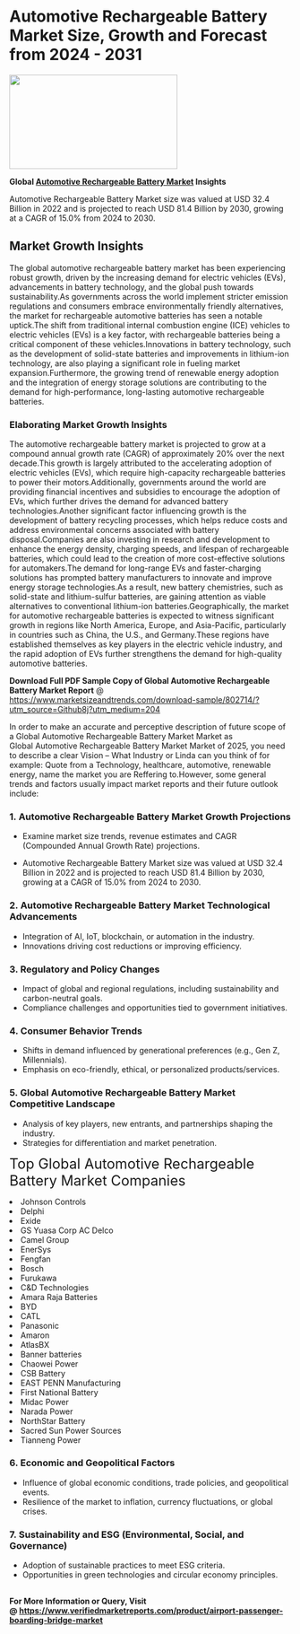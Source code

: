<H1>Automotive Rechargeable Battery Market Size, Growth and Forecast from 2024 - 2031</H1><img class="aligncenter size-medium wp-image-584254" src="https://thirdeyenews.in/wp-content/uploads/2024/09/Global-Market-Research-300x168.jpeg" alt="" width="300" height="168" /><p><strong>Global&nbsp;<a href="https://www.marketsizeandtrends.com/download-sample/802714/?utm_source=Github8j?utm_medium=204">Automotive Rechargeable Battery Market</a> Insights</strong></p><p>Automotive Rechargeable Battery Market size was valued at USD 32.4 Billion in 2022 and is projected to reach USD 81.4 Billion by 2030, growing at a CAGR of 15.0% from 2024 to 2030.</p><p><h2>Market Growth Insights</h2> The global automotive rechargeable battery market has been experiencing robust growth, driven by the increasing demand for electric vehicles (EVs), advancements in battery technology, and the global push towards sustainability.As governments across the world implement stricter emission regulations and consumers embrace environmentally friendly alternatives, the market for rechargeable automotive batteries has seen a notable uptick.The shift from traditional internal combustion engine (ICE) vehicles to electric vehicles (EVs) is a key factor, with rechargeable batteries being a critical component of these vehicles.Innovations in battery technology, such as the development of solid-state batteries and improvements in lithium-ion technology, are also playing a significant role in fueling market expansion.Furthermore, the growing trend of renewable energy adoption and the integration of energy storage solutions are contributing to the demand for high-performance, long-lasting automotive rechargeable batteries. <h3>Elaborating Market Growth Insights</h3> The automotive rechargeable battery market is projected to grow at a compound annual growth rate (CAGR) of approximately 20% over the next decade.This growth is largely attributed to the accelerating adoption of electric vehicles (EVs), which require high-capacity rechargeable batteries to power their motors.Additionally, governments around the world are providing financial incentives and subsidies to encourage the adoption of EVs, which further drives the demand for advanced battery technologies.Another significant factor influencing growth is the development of battery recycling processes, which helps reduce costs and address environmental concerns associated with battery disposal.Companies are also investing in research and development to enhance the energy density, charging speeds, and lifespan of rechargeable batteries, which could lead to the creation of more cost-effective solutions for automakers.The demand for long-range EVs and faster-charging solutions has prompted battery manufacturers to innovate and improve energy storage technologies.As a result, new battery chemistries, such as solid-state and lithium-sulfur batteries, are gaining attention as viable alternatives to conventional lithium-ion batteries.Geographically, the market for automotive rechargeable batteries is expected to witness significant growth in regions like North America, Europe, and Asia-Pacific, particularly in countries such as China, the U.S., and Germany.These regions have established themselves as key players in the electric vehicle industry, and the rapid adoption of EVs further strengthens the demand for high-quality automotive batteries.</p><p><span class=""><strong>Download Full PDF Sample Copy of Global Automotive Rechargeable Battery Market Report</strong> @ <a href="https://www.marketsizeandtrends.com/download-sample/802714/?utm_source=Github8j?utm_medium=204" target="_blank">https://www.marketsizeandtrends.com/download-sample/802714/?utm_source=Github8j?utm_medium=204</a></span></p><p>In order to make an accurate and perceptive description of future scope of a Global&nbsp;Automotive Rechargeable Battery Market Market as Global&nbsp;Automotive Rechargeable Battery Market Market of 2025, you need to describe a clear Vision &ndash; What Industry or Linda can you think of for example: Quote from a Technology, healthcare, automotive, renewable energy, name the market you are Reffering to.However, some general trends and factors usually impact market reports and their future outlook include:</p><h3>1.&nbsp;<strong>Automotive Rechargeable Battery Market Growth Projections</strong></h3><ul><li>Examine market size trends, revenue estimates and CAGR (Compounded Annual Growth Rate) projections.</li><li><p>Automotive Rechargeable Battery Market size was valued at USD 32.4 Billion in 2022 and is projected to reach USD 81.4 Billion by 2030, growing at a CAGR of 15.0% from 2024 to 2030.</p></li></ul><h3>2.&nbsp;<strong>Automotive Rechargeable Battery Market Technological Advancements</strong></h3><ul><li>Integration of AI, IoT, blockchain, or automation in the industry.</li><li>Innovations driving cost reductions or improving efficiency.</li></ul><h3>3.&nbsp;<strong>Regulatory and Policy Changes</strong></h3><ul><li>Impact of global and regional regulations, including sustainability and carbon-neutral goals.</li><li>Compliance challenges and opportunities tied to government initiatives.</li></ul><h3>4.&nbsp;<strong>Consumer Behavior Trends</strong></h3><ul><li>Shifts in demand influenced by generational preferences (e.g., Gen Z, Millennials).</li><li>Emphasis on eco-friendly, ethical, or personalized products/services.</li></ul><h3>5.&nbsp;<strong>Global Automotive Rechargeable Battery Market Competitive Landscape</strong></h3><ul><li>Analysis of key players, new entrants, and partnerships shaping the industry.</li><li>Strategies for differentiation and market penetration.</li></ul><p data-pm-slice="1 1 []"><span style="color: inherit; font-family: inherit; font-size: 25px;">Top Global Automotive Rechargeable Battery Market Companies</span></p><div class="" data-test-id=""><p><li>Johnson Controls</li><li> Delphi</li><li> Exide</li><li> GS Yuasa Corp AC Delco</li><li> Camel Group</li><li> EnerSys</li><li> Fengfan</li><li> Bosch</li><li> Furukawa</li><li> C&D Technologies</li><li> Amara Raja Batteries</li><li> BYD</li><li> CATL</li><li> Panasonic</li><li> Amaron</li><li> AtlasBX</li><li> Banner batteries</li><li> Chaowei Power</li><li> CSB Battery</li><li> EAST PENN Manufacturing</li><li> First National Battery</li><li> Midac Power</li><li> Narada Power</li><li> NorthStar Battery</li><li> Sacred Sun Power Sources</li><li> Tianneng Power</li></p></div><h3>6.&nbsp;<strong>Economic and Geopolitical Factors</strong></h3><ul><li>Influence of global economic conditions, trade policies, and geopolitical events.</li><li>Resilience of the market to inflation, currency fluctuations, or global crises.</li></ul><h3>7.&nbsp;<strong>Sustainability and ESG (Environmental, Social, and Governance)</strong></h3><ul><li>Adoption of sustainable practices to meet ESG criteria.</li><li>Opportunities in green technologies and circular economy principles.</li></ul><h2><strong style="font-size: 14px;">For More Information or Query, Visit @&nbsp;</strong><a style="background-color: #ffffff; font-size: 14px;" href="https://www.marketsizeandtrends.com/report/automotive-rechargeable-battery-market/" target="_blank">https://www.verifiedmarketreports.com/product/airport-passenger-boarding-bridge-market</a></h2>